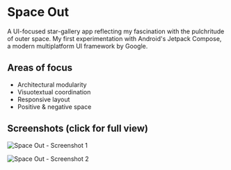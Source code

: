 # Space Out
A UI-focused star-gallery app reflecting my fascination with the pulchritude of outer space. My first experimentation with Android's Jetpack Compose, a modern multiplatform UI framework by Google.

## Areas of focus
* Architectural modularity
* Visuotextual coordination
* Responsive layout
* Positive & negative space

## Screenshots (click for full view)

![Space Out - Screenshot 1](https://github.com/user-attachments/assets/901499b4-5272-4c41-9dce-03ee00093ebe)


![Space Out - Screenshot 2](https://github.com/user-attachments/assets/5d9983ee-4e3e-4643-8946-b89d57cb7327)
